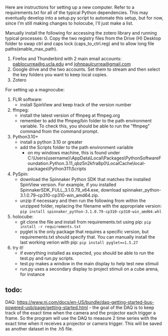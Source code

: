 Here are instructions for setting up a new computer. Refer to a requirements.txt for all of the typical Python dependencies. This may eventually develop into a setup.py script to automate this setup, but for now, since I'm still making changes to holocube, I'll just make a list. 

Manually install the following for accessing the zotero library and running typical processes:
0. Copy the two registry files from the Drive (H) Desktop folder to swap ctrl and caps lock (caps_to_ctrl.reg) and to allow long file paths(enable_max_path). 
1. Firefox and Thunderbird with 2 main email accounts: pablocurrea@g.ucla.edu and johnpaulcurrea@gmail.com
2. Google drive and the two accounts. Set them to stream and then select the key folders you want to keep local copies.
3. Zotero

For setting up a magnocube:
1. FLIR software:
    - install SpinView and keep track of the version number
2. ffmpeg:
    - install the latest version of ffmpeg at ffmpeg.org
    - remember to add the ffmpeg/bin folder to the path environment variable. To check this, you should be able to run the "ffmpeg" command from the command prompt. 
3. Python3.10+
    - install a python 3.10 or greater
    - add the Scripts folder to the path environment variable
        - on my windows machine, this is found under C:\Users\{username}\AppData\Local\Packages\PythonSoftwareFoundation.Python.3.11_qbz5n2kfra8p0\LocalCache\local-packages\Python311\Scripts
4. PySpin:
    - download the Spinnaker Python SDK that matches the installed SpinView version. For example, if you installed SpinnakerSDK_FULL_3.1.0.79_x64.exe, download spinnaker_python-3.1.0.79-cp310-cp310-win_amd64.zip.
    - unzip if necessary and then run the following from within the unzipped folder, replacing the filename with the appropriate version:
    ```pip install spinnaker_python-3.1.0.79-cp310-cp310-win_amd64.whl```
5. holocube:
    - git clone the file and install from requirements.txt using pip:
    ```pip install -r requirements.txt```
    - pyglet is the only package that requires a specific version, but requirements.txt should specify that. You can manually install the last working verion with pip:
    ```pip install pyglet==1.5.27```
6. try it!
    - if everything installed as expected, you should be able to run the test.py and run.py scripts. 
    - test.py makes a window in the main display to help test new stimuli
    - run.py uses a secondary display to project stimuli on a cube arena, for instance

todo:
-----
DAQ: https://www.ni.com/docs/en-US/bundle/daq-getting-started-bus-powered-usb/page/getting-started.html
    - the goal of the DAQ is to keep track of the exact time when the camera and the projector each trigger a frame. So the program will use the DAQ to measure 2 time series with the exact time when it receives a projector or camera trigger. This will be saved as another dataset in the .h5 file.